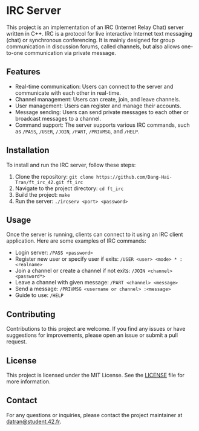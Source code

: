 # IRC Server

This project is an implementation of an IRC (Internet Relay Chat) server written in C++. IRC is a protocol for live interactive Internet text messaging (chat) or synchronous conferencing. It is mainly designed for group communication in discussion forums, called channels, but also allows one-to-one communication via private message.

## Features

- Real-time communication: Users can connect to the server and communicate with each other in real-time.
- Channel management: Users can create, join, and leave channels.
- User management: Users can register and manage their accounts.
- Message sending: Users can send private messages to each other or broadcast messages to a channel.
- Command support: The server supports various IRC commands, such as `/PASS`, `/USER`, `/JOIN`, `/PART`, `/PRIVMSG`, and `/HELP`.

## Installation

To install and run the IRC server, follow these steps:

1. Clone the repository: `git clone https://github.com/Dang-Hai-Tran/ft_irc_42.git ft_irc`
2. Navigate to the project directory: `cd ft_irc`
3. Build the project: `make`
4. Run the server: `./ircserv <port> <password>`

## Usage

Once the server is running, clients can connect to it using an IRC client application. Here are some examples of IRC commands:

- Login server: `/PASS <password>`
- Register new user or specify user if exits: `/USER <user> <mode> * :<realname>`
- Join a channel or create a channel if not exits: `/JOIN <channel> <password*>`
- Leave a channel with given message: `/PART <channel> <message>`
- Send a message: `/PRIVMSG <username or channel> :<message>`
- Guide to use: `/HELP`

## Contributing

Contributions to this project are welcome. If you find any issues or have suggestions for improvements, please open an issue or submit a pull request.

## License

This project is licensed under the MIT License. See the [LICENSE](./LICENSE) file for more information.

## Contact

For any questions or inquiries, please contact the project maintainer at [datran@student.42.fr](mailto:datran@student.42.fr).
